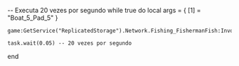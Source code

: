 -- Executa 20 vezes por segundo
while true do
    local args = {
        [1] = "Boat_5_Pad_5"
    }

    game:GetService("ReplicatedStorage").Network.Fishing_FishermanFish:InvokeServer(unpack(args))

    task.wait(0.05) -- 20 vezes por segundo
end
